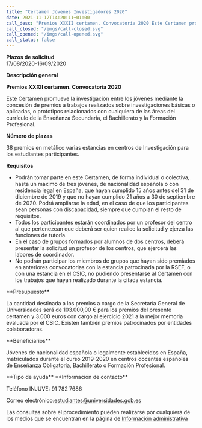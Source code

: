 ```yaml
---
title: "Certamen Jóvenes Investigadores 2020"
date: 2021-11-12T14:20:11+01:00
call_desc: "Premios XXXII certamen. Convocatoria 2020 Este Certamen promueve la investigación entre los jóvenes ..."
call_closed: "/imgs/call-closed.svg"
call_opened: "/imgs/call-opened.svg"
call_status: false
---
```

**Plazos de solicitud**  
17/08/2020-16/09/2020

**Descripción general**
<p><strong>Premios XXXII certamen. Convocatoria 2020</p></strong> 
<p>Este Certamen promueve la investigación entre los jóvenes mediante la concesión de premios a trabajos realizados sobre investigaciones básicas o aplicadas, o prototipos relacionados con cualquiera de las áreas del currículo de la Enseñanza Secundaria, el Bachillerato y la Formación Profesional.</p>
<p><strong>Número de plazas</strong></p>
<p>38 premios en metálico varias estancias en centros de Investigación para los estudiantes participantes.</p>
<p><strong>Requisitos</strong></p>
<ul>
<li>Podrán tomar parte en este Certamen, de forma individual o colectiva, hasta un máximo de tres jóvenes, de nacionalidad española o con residencia legal en España, que hayan cumplido 15 años antes del 31 de diciembre de 2019 y que no hayan cumplido 21 años a 30 de septiembre de 2020. Podrá ampliarse la edad, en el caso de que los participantes sean personas con discapacidad, siempre que cumplan el resto de requisitos.</li>
<li>Todos los participantes estarán coordinados por un profesor del centro al que pertenezcan que deberá ser quien realice la solicitud y ejerza las funciones de tutoría.</li>
<li>En el caso de grupos formados por alumnos de dos centros, deberá presentar la solicitud un profesor de los centros, que ejercerá las labores de coordinador.</li>
<li>No podrán participar los miembros de grupos que hayan sido premiados en anteriores convocatorias con la estancia patrocinada por la RSEF, o con una estancia en el CSIC, no pudiendo presentarse al Certamen con los trabajos que hayan realizado durante la citada estancia.</li>
</ul>
**Presupuesto**
<p>La cantidad destinada a los premios a cargo de la Secretaría General de Universidades será de 103.000,00 € para los premios del presente certamen y 3.000 euros con cargo al ejercicio 2021 a la mejor memoria evaluada por el CSIC. Existen también premios patrocinados por entidades colaboradoras.</p>
**Beneficiarios**  
<p>Jóvenes de nacionalidad española o legalmente establecidos en España, matriculados durante el curso 2019-2020 en centros docentes españoles de Enseñanza Obligatoria, Bachillerato o Formación Profesional.</p>
**Tipo de ayuda**  
**Información de contacto**  
<p>Teléfono INJUVE: 91 782 7686</p>
<p>Correo electrónico:<a href="mailto:estudiantes@universidades.gob.es">estudiantes@universidades.gob.es</a></p>
<p>Las consultas sobre el procedimiento pueden realizarse por cualquiera de los medios que se encuentran en la página de <a title="Información administrativa" href="http://www.educacionyfp.gob.es/va/servicios-al-ciudadano/informacion-administrativa.html">Información administrativa</a></p>


